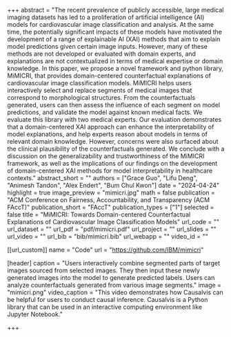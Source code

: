 +++
abstract = "The recent prevalence of publicly accessible, large medical imaging datasets has led to a proliferation of artificial intelligence (AI) models for cardiovascular image classification and analysis. At the same time, the potentially significant impacts of these models have motivated the development of a range of explainable AI (XAI) methods that aim to explain model predictions given certain image inputs. However, many of these methods are not developed or evaluated with domain experts, and explanations are not contextualized in terms of medical expertise or domain knowledge. In this paper, we propose a novel framework and python library, MiMICRI, that provides domain-centered counterfactual explanations of cardiovascular image classification models. MiMICRI helps users interactively select and replace segments of medical images that correspond to morphological structures. From the counterfactuals generated, users can then assess the influence of each segment on model predictions, and validate the model against known medical facts. We evaluate this library with two medical experts. Our evaluation demonstrates that a domain-centered XAI approach can enhance the interpretability of model explanations, and help experts reason about models in terms of relevant domain knowledge. However, concerns were also surfaced about the clinical plausibility of the counterfactuals generated. We conclude with a discussion on the generalizability and trustworthiness of the MiMICRI framework, as well as the implications of our findings on the development of domain-centered XAI methods for model interpretability in healthcare contexts."
abstract_short = ""
authors = ["Grace Guo", "Lifu Deng", "Animesh Tandon", "Alex Endert", "Bum Chul Kwon"]
date = "2024-04-24"
highlight = true
image_preview = "mimicri.jpg"
math = false
publication = "ACM Conference on Fairness, Accountability, and Transparency (ACM FAccT)"
publication_short = "FAccT"
publication_types = ["1"]
selected = false
title = "MiMICRI: Towards Domain-centered Counterfactual Explanations of Cardiovascular Image Classification Models"
url_code = ""
url_dataset = ""
url_pdf = "pdf/mimicri.pdf"
url_project = ""
url_slides = ""
url_video = ""
url_bib = "bib/mimicri.bib"
url_webapp = ""
video_id = ""

[[url_custom]]
name = "Code"
url = "https://github.com/IBM/mimicri"


[header]
  caption = "Users interactively combine segmented parts of target images sourced from selected images. They then input these newly generated images into the model to generate predicted labels. Users can analyze counterfactuals generated from various image segments."
  image = "mimicri.png"
  video_caption = "This video demonstrates how Causalvis can be helpful for users to conduct causal inference. Causalvis is a Python library that can be used in an interactive computing environment like Jupyter Notebook."

+++

